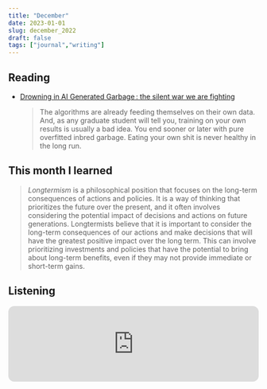 ```yaml
---
title: "December"
date: 2023-01-01
slug: december_2022
draft: false
tags: ["journal","writing"]
---
```



## Reading

- [Drowning in AI Generated Garbage : the silent war we are fighting](https://ploum.net/2022-12-05-drowning-in-ai-generated-garbage.html)

  > The algorithms are already feeding themselves on their own data. And, as any graduate student will tell you,
  > training on your own results is usually a bad idea. You end sooner or later with pure overfitted inbred garbage.
  > Eating your own shit is never healthy in the long run.

## This month I learned

> _Longtermism_ is a philosophical position that focuses on the long-term consequences of actions and policies. It is a
> way of thinking that prioritizes the future over the present, and it often involves considering the potential impact
> of decisions and actions on future generations. Longtermists believe that it is important to consider the long-term
> consequences of our actions and make decisions that will have the greatest positive impact over the long term. This can
> involve prioritizing investments and policies that have the potential to bring about long-term benefits, even if they
> may not provide immediate or short-term gains.

## Listening

<iframe style="border-radius:12px" src="https://open.spotify.com/embed/track/2FvfTdpPgn5XufRRilx8vQ?utm_source=generator" width="100%" height="152" frameBorder="0" allowfullscreen="" allow="autoplay; clipboard-write; encrypted-media; fullscreen; picture-in-picture" loading="lazy"></iframe>

